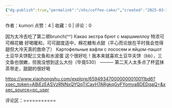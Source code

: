 ```yaml
---
{"dg-publish":true,"permalink":"/xhs/coffee-cake/","created":"2025-03-17T18:30:34.566+08:00","updated":"2025-03-17T20:46:20.944+08:00"}
---
```


作者：kumori
点赞：4   |   收藏：0   |   评论：0

因为太冷去吃了第二顿brunch(^^)
Какао экстра брют с маршмеллоу 特浓可可棉花糖 好喝暖和，可可甜度适中，棉花糖有点甜（平心而论放在平时我会觉得甜但大冷天真的救命了）
Картофельные вафли с лососем и яйцом-пашот 土豆华夫饼配三文鱼和水波蛋 这个很好吃！我本来就喜欢土豆华夫饼（bb），三文鱼也很嫩，但我没想到这么大份（毕竟530）
———
第二天人太多点了杯蓝抹茶带走，甜甜的很好喝

https://www.xiaohongshu.com/explore/659493470000000010011bd6?xsec_token=ABiEzEASVzRNNxQYQqTiCayH7ARgkqGyFYomya8DEDqaQ=&xsec_source=pc_user

评论区：===========

